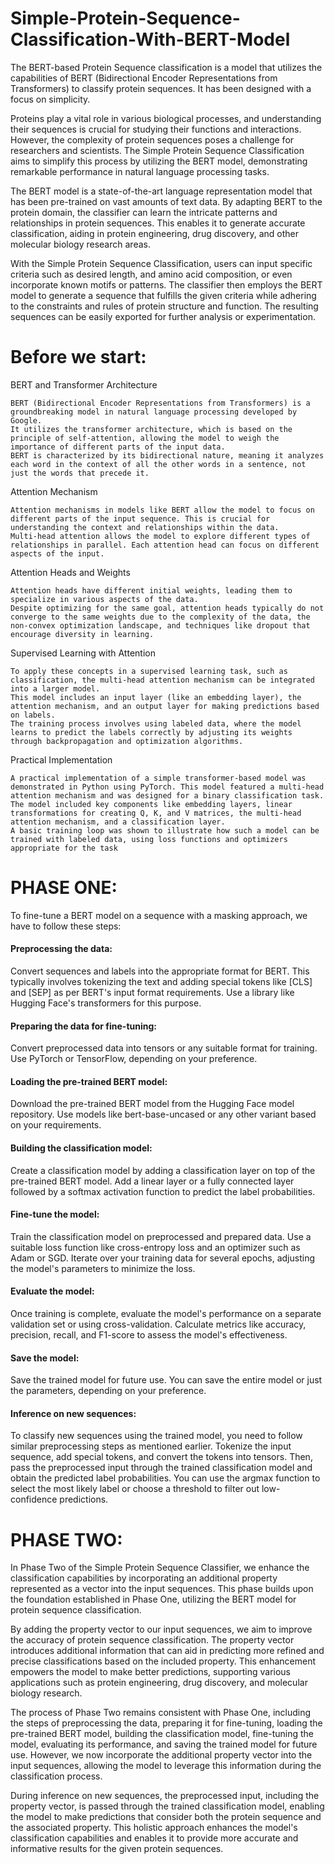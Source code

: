 # Simple-Protein-Sequence-Classification-With-BERT-Model
The BERT-based Protein Sequence classification is a model that utilizes the capabilities of BERT (Bidirectional Encoder Representations from Transformers) to classify protein sequences. It has been designed with a focus on simplicity.

Proteins play a vital role in various biological processes, and understanding their sequences is crucial for studying their functions and interactions. However, the complexity of protein sequences poses a challenge for researchers and scientists. The Simple Protein Sequence Classification aims to simplify this process by utilizing the BERT model, demonstrating remarkable performance in natural language processing tasks.

The BERT model is a state-of-the-art language representation model that has been pre-trained on vast amounts of text data. By adapting BERT to the protein domain, the classifier can learn the intricate patterns and relationships in protein sequences. This enables it to generate accurate classification, aiding in protein engineering, drug discovery, and other molecular biology research areas.

With the Simple Protein Sequence Classification, users can input specific criteria such as desired length, and amino acid composition, or even incorporate known motifs or patterns. The classifier then employs the BERT model to generate a sequence that fulfills the given criteria while adhering to the constraints and rules of protein structure and function. The resulting sequences can be easily exported for further analysis or experimentation.

# Before we start:
BERT and Transformer Architecture

    BERT (Bidirectional Encoder Representations from Transformers) is a groundbreaking model in natural language processing developed by Google.
    It utilizes the transformer architecture, which is based on the principle of self-attention, allowing the model to weigh the importance of different parts of the input data.
    BERT is characterized by its bidirectional nature, meaning it analyzes each word in the context of all the other words in a sentence, not just the words that precede it.

Attention Mechanism

    Attention mechanisms in models like BERT allow the model to focus on different parts of the input sequence. This is crucial for understanding the context and relationships within the data.
    Multi-head attention allows the model to explore different types of relationships in parallel. Each attention head can focus on different aspects of the input.

Attention Heads and Weights

    Attention heads have different initial weights, leading them to specialize in various aspects of the data.
    Despite optimizing for the same goal, attention heads typically do not converge to the same weights due to the complexity of the data, the non-convex optimization landscape, and techniques like dropout that encourage diversity in learning.

Supervised Learning with Attention

    To apply these concepts in a supervised learning task, such as classification, the multi-head attention mechanism can be integrated into a larger model.
    This model includes an input layer (like an embedding layer), the attention mechanism, and an output layer for making predictions based on labels.
    The training process involves using labeled data, where the model learns to predict the labels correctly by adjusting its weights through backpropagation and optimization algorithms.

Practical Implementation

    A practical implementation of a simple transformer-based model was demonstrated in Python using PyTorch. This model featured a multi-head attention mechanism and was designed for a binary classification task.
    The model included key components like embedding layers, linear transformations for creating Q, K, and V matrices, the multi-head attention mechanism, and a classification layer.
    A basic training loop was shown to illustrate how such a model can be trained with labeled data, using loss functions and optimizers appropriate for the task
# PHASE ONE:
To fine-tune a BERT model on a sequence with a masking approach, we have to follow these steps:

#### Preprocessing the data: 
Convert  sequences and labels into the appropriate format for BERT. This typically involves tokenizing the text and adding special tokens like [CLS] and [SEP] as per BERT's input format requirements. Use a library like Hugging Face's transformers for this purpose.

#### Preparing the data for fine-tuning: 
Convert  preprocessed data into tensors or any suitable format for training. Use PyTorch or TensorFlow, depending on your preference.

#### Loading the pre-trained BERT model: 
Download the pre-trained BERT model from the Hugging Face model repository. Use models like bert-base-uncased or any other variant based on your requirements.

#### Building the classification model:
Create a classification model by adding a classification layer on top of the pre-trained BERT model. Add a linear layer or a fully connected layer followed by a softmax activation function to predict the label probabilities.

#### Fine-tune the model: 
Train the classification model on preprocessed and prepared data. Use a suitable loss function like cross-entropy loss and an optimizer such as Adam or SGD. Iterate over your training data for several epochs, adjusting the model's parameters to minimize the loss.

#### Evaluate the model: 
Once training is complete, evaluate the model's performance on a separate validation set or using cross-validation. Calculate metrics like accuracy, precision, recall, and F1-score to assess the model's effectiveness.

#### Save the model: 
Save the trained model for future use. You can save the entire model or just the parameters, depending on your preference.

#### Inference on new sequences: 
To classify new sequences using the trained model, you need to follow similar preprocessing steps as mentioned earlier. Tokenize the input sequence, add special tokens, and convert the tokens into tensors. Then, pass the preprocessed input through the trained classification model and obtain the predicted label probabilities. You can use the argmax function to select the most likely label or choose a threshold to filter out low-confidence predictions.

# PHASE TWO:

In Phase Two of the Simple Protein Sequence Classifier, we enhance the classification capabilities by incorporating an additional property represented as a vector into the input sequences. This phase builds upon the foundation established in Phase One, utilizing the BERT model for protein sequence classification.

By adding the property vector to our input sequences, we aim to improve the accuracy of protein sequence classification. The property vector introduces additional information that can aid in predicting more refined and precise classifications based on the included property. This enhancement empowers the model to make better predictions, supporting various applications such as protein engineering, drug discovery, and molecular biology research.

The process of Phase Two remains consistent with Phase One, including the steps of preprocessing the data, preparing it for fine-tuning, loading the pre-trained BERT model, building the classification model, fine-tuning the model, evaluating its performance, and saving the trained model for future use. However, we now incorporate the additional property vector into the input sequences, allowing the model to leverage this information during the classification process.

During inference on new sequences, the preprocessed input, including the property vector, is passed through the trained classification model, enabling the model to make predictions that consider both the protein sequence and the associated property. This holistic approach enhances the model's classification capabilities and enables it to provide more accurate and informative results for the given protein sequences.
